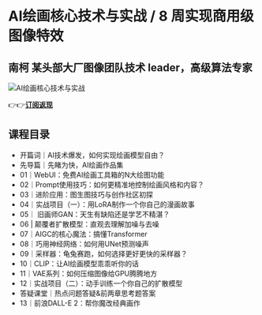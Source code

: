 AI绘画核心技术与实战 / 8 周实现商用级图像特效 
===========================

南柯 **某头部大厂图像团队技术 leader，高级算法专家**
--------------------------------

![AI绘画核心技术与实战](https://www.geekgay.com/storage/geek/geek_037c40ff49bd01ca9d28195a3bd96978.jpg)  
  
👉👉[**订阅返现**](https://time.geekbang.org/column/intro/100555001?code=OkN2a2AqY%2FSgpJ1QSb-OQxMx98YMbCy4mEO81Vm7Oh8%3D "AI绘画核心技术与实战")  
  
课程目录
----

  
  
- 开篇词｜AI技术爆发，如何实现绘画模型自由？
- 先导篇｜先睹为快，AI绘画作品集
- 01｜WebUI：免费AI绘画工具箱的N大绘图功能
- 02｜Prompt使用技巧：如何更精准地控制绘画风格和内容？
- 03｜进阶应用：图生图技巧与创作社区初探
- 04｜实战项目（一）：用LoRA制作一个你自己的漫画故事
- 05｜ 旧画师GAN：天生有缺陷还是学艺不精湛？
- 06 | 颠覆者扩散模型：直观去理解加噪与去噪
- 07｜AIGC的核心魔法：搞懂Transformer
- 08｜巧用神经网络：如何用UNet预测噪声
- 09｜采样器：龟兔赛跑，如何选择更好更快的采样器？
- 10｜CLIP：让AI绘画模型乖乖听你的话
- 11｜VAE系列：如何压缩图像给GPU腾腾地方
- 12｜实战项目（二）：动手训练一个你自己的扩散模型
- 答疑课堂｜热点问题答疑&amp;前两章思考题答案
- 13｜前浪DALL-E 2：帮你魔改经典画作